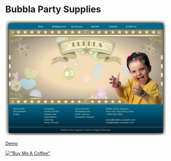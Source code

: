 # Bubbla Party Supplies

[![Bubbla](assets/bubblapartysupplies.png)](https://hesbon-osoro.github.io/Bubbla-Party-Supplies)

[Demo](https://hesbon-osoro.github.io/Bubbla-Party-Supplies)

[!["Buy Me A Coffee"](https://www.buymeacoffee.com/assets/img/custom_images/orange_img.png)](https://www.buymeacoffee.com/wazimu)
